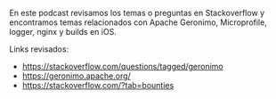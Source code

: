 <!--

layout : post
title : Temas interesantes en Stackoverflow aprendendiendo nuevos conceptos
description : Conversaremos sobre tema diversos encontrados en Stackoverflow
category : devops
tags : devops
comments : true
author : JRichardsz & Bitmanuc
thumbnail_image_url: https://github.com/infinite-devops/infinite-devops.github.io/assets/31716953/ef433d12-fb90-43e2-9bef-58f66bf88372
datetime : "2024-06-23"
duration: 0:18:12
sound:
    type : vocaroo_url
    value : https://vocaroo.com/embed/1a6AoVEDAV8h?autoplay=0
    language: es

-->

En este podcast revisamos los temas o preguntas en Stackoverflow y encontramos temas relacionados con Apache Geronimo, Microprofile, logger, nginx y builds en iOS.

Links revisados:

- https://stackoverflow.com/questions/tagged/geronimo
- https://geronimo.apache.org/
- https://stackoverflow.com/?tab=bounties

